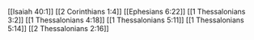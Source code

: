 [[Isaiah 40:1]]
[[2 Corinthians 1:4]]
[[Ephesians 6:22]]
[[1 Thessalonians 3:2]]
[[1 Thessalonians 4:18]]
[[1 Thessalonians 5:11]]
[[1 Thessalonians 5:14]]
[[2 Thessalonians 2:16]]
